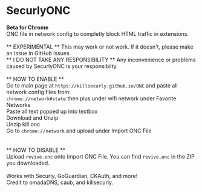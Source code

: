 # SecurlyONC
__Beta for Chrome__<br/>
ONC file in network config to completly block HTML traffic in extensions.<br/>
<br/>
** EXPERIMENTAL ** This may work or not work. If it doesn't, please make an Issue in GitHub Issues.<br/>
** I DO NOT TAKE ANY RESPONSIBILITY ** Any inconvenience or problems caused by SecurlyONC is your responsibilty.<br/>
<br/>
** HOW TO ENABLE **<br/>
Go to main page at `https://killsecurly.github.io/ONC` and paste all network config files from:<br/>
  `chrome://network#state` then plus under wifi network under Favorite Networks<br/>
Paste all text popped up into textbox<br/>
Download and Unzip<br/>
Unzip kill.onc<br/>
Go to `chrome://network` and upload under Import ONC File<br/>
<br/>
<br/>
** HOW TO DISABLE **<br/>
Upload `revive.onc` onto Import ONC File. You can find `revive.onc` in the ZIP you downloaded.<br/>
<br/>
Works with Securly, GoGuardian, CKAuth, and more!<br/>
Credit to omadaDNS, caub, and killsecurly.<br/>
